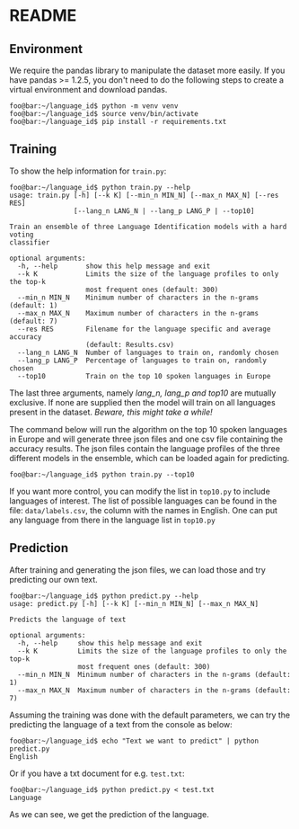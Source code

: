 
# README

## Environment

We require the pandas library to manipulate the dataset more easily. If you have pandas >= 1.2.5, you don't need to do the following steps to create a virtual environment and download pandas.

```console
foo@bar:~/language_id$ python -m venv venv
foo@bar:~/language_id$ source venv/bin/activate
foo@bar:~/language_id$ pip install -r requirements.txt
```

## Training
To show the help information for `train.py`:
```console
foo@bar:~/language_id$ python train.py --help
usage: train.py [-h] [--k K] [--min_n MIN_N] [--max_n MAX_N] [--res RES]
                [--lang_n LANG_N | --lang_p LANG_P | --top10]

Train an ensemble of three Language Identification models with a hard voting
classifier

optional arguments:
  -h, --help       show this help message and exit
  --k K            Limits the size of the language profiles to only the top-k
                   most frequent ones (default: 300)
  --min_n MIN_N    Minimum number of characters in the n-grams (default: 1)
  --max_n MAX_N    Maximum number of characters in the n-grams (default: 7)
  --res RES        Filename for the language specific and average accuracy
                   (default: Results.csv)
  --lang_n LANG_N  Number of languages to train on, randomly chosen
  --lang_p LANG_P  Percentage of languages to train on, randomly chosen
  --top10          Train on the top 10 spoken languages in Europe
```
The last three arguments, namely *lang_n, lang_p and top10* are mutually exclusive. If none are supplied then the model will train on all languages present in the dataset. *Beware, this might take a while!*

The command below will run the algorithm on the top 10 spoken languages in Europe and will generate three json files and one csv file containing the accuracy results. The json files contain the language profiles of the three different models in the ensemble, which can be loaded again for predicting.
```console
foo@bar:~/language_id$ python train.py --top10
```

If you want more control, you can modify the list in `top10.py` to include languages of interest. The list of possible languages can be found in the file: `data/labels.csv`, the column with the names in English. One can put any language from there in the language list in `top10.py`

## Prediction
After training and generating the json files, we can load those and try predicting our own text. 
```console
foo@bar:~/language_id$ python predict.py --help
usage: predict.py [-h] [--k K] [--min_n MIN_N] [--max_n MAX_N]

Predicts the language of text

optional arguments:
  -h, --help     show this help message and exit
  --k K          Limits the size of the language profiles to only the top-k
                 most frequent ones (default: 300)
  --min_n MIN_N  Minimum number of characters in the n-grams (default: 1)
  --max_n MAX_N  Maximum number of characters in the n-grams (default: 7)
```

Assuming the training was done with the default parameters,  we can try the predicting the language of a text from the console as below:
```console
foo@bar:~/language_id$ echo "Text we want to predict" | python predict.py
English
```
Or if you have a txt document for e.g. `test.txt`:
```console
foo@bar:~/language_id$ python predict.py < test.txt
Language
```
As we can see, we get the prediction of the language.